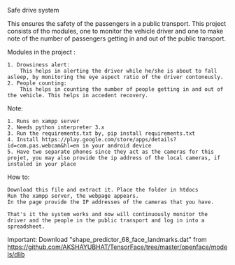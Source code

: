 Safe drive system

This ensures the safety of the passengers in a public transport. This project consists of tho modules, one to monitor the vehicle driver and one to make note of the number of passengers getting in and out of the public transport.

Modules in the project :

    1. Drowsiness alert:
        This helps in alerting the driver while he/she is about to fall asleep, by monitoring the eye aspect ratio of the driver contoneusly.
    2. People counting:
        This helps in counting the number of people getting in and out of the vehicle. This helps in accedent recovery.

Note:

    1. Runs on xampp server
    2. Needs python interpreter 3.x
    3. Run the requirements.txt by, pip install requirements.txt
    4. Install https://play.google.com/store/apps/details?id=com.pas.webcam&hl=en in your android device
    5. Have two separate phones since they act as the cameras for this projet, you may also provide the ip address of the local cameras, if instaled in your place

How to:

    Download this file and extract it. Place the folder in htdocs
    Run the xampp server, the webpage appears.
    In the page provide the IP addresses of the cameras that you have.

    That's it the system works and now will continuously monitor the driver and the people in the public transport and log in into a spreadsheet.

Important:
    Download 
            "shape_predictor_68_face_landmarks.dat" from https://github.com/AKSHAYUBHAT/TensorFace/tree/master/openface/models/dlib
